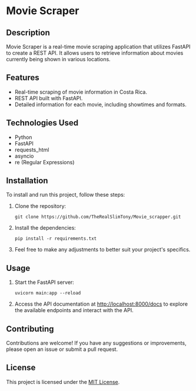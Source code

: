 # Movie Scraper

## Description
Movie Scraper is a real-time movie scraping application that utilizes FastAPI to create a REST API. It allows users to retrieve information about movies currently being shown in various locations.

## Features
- Real-time scraping of movie information in Costa Rica.
- REST API built with FastAPI.
- Detailed information for each movie, including showtimes and formats.

## Technologies Used
- Python
- FastAPI
- requests_html
- asyncio
- re (Regular Expressions)

## Installation
To install and run this project, follow these steps:

1. Clone the repository:
    ```
    git clone https://github.com/TheRealSlimTony/Movie_scrapper.git
    ```

2. Install the dependencies:
    ```
    pip install -r requirements.txt
    ```

3. Feel free to make any adjustments to better suit your project's specifics.

## Usage
1. Start the FastAPI server:
    ```
    uvicorn main:app --reload
    ```

2. Access the API documentation at [http://localhost:8000/docs](http://localhost:8000/docs) to explore the available endpoints and interact with the API.

## Contributing
Contributions are welcome! If you have any suggestions or improvements, please open an issue or submit a pull request.

## License
This project is licensed under the [MIT License](LICENSE).
